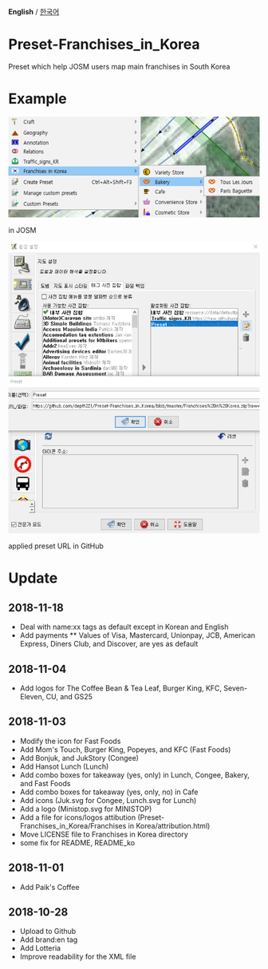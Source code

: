 ﻿**English** / [한국어](README_ko.md)

# Preset-Franchises_in_Korea
Preset which help JOSM users map main franchises in South Korea

# Example
![in JOSM](image/En.png)

in JOSM

![applied preset URL in GitHub](image/applyURL.png)

applied preset URL in GitHub

# Update
## 2018-11-18
* Deal with name:xx tags as default except in Korean and English
* Add payments
** Values of Visa, Mastercard, Unionpay, JCB, American Express, Diners Club, and Discover, are yes as default

## 2018-11-04
* Add logos for The Coffee Bean & Tea Leaf, Burger King, KFC, Seven-Eleven, CU, and GS25

## 2018-11-03
* Modify the icon for Fast Foods
* Add Mom's Touch, Burger King, Popeyes, and KFC (Fast Foods)
* Add Bonjuk, and JukStory (Congee)
* Add Hansot Lunch (Lunch)
* Add combo boxes for takeaway (yes, only) in Lunch, Congee, Bakery, and Fast Foods
* Add combo boxes for takeaway (yes, only, no) in Cafe
* Add icons (Juk.svg for Congee, Lunch.svg for Lunch)
* Add a logo (Ministop.svg for MINISTOP)
* Add a file for icons/logos attibution (Preset-Franchises_in_Korea/Franchises in Korea/attribution.html)
* Move LICENSE file to Franchises in Korea directory
* some fix for README, README_ko

## 2018-11-01
* Add Paik's Coffee

## 2018-10-28
* Upload to Github
* Add brand:en tag
* Add Lotteria
* Improve readability for the XML file
